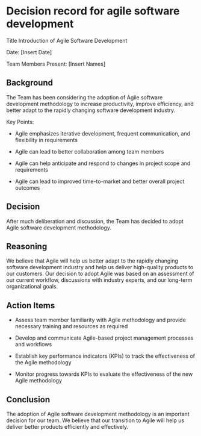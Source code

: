 # Decision record for agile software development

Title Introduction of Agile Software Development

Date: [Insert Date]

Team Members Present: [Insert Names]

## Background

The Team has been considering the adoption of Agile software development methodology to increase productivity, improve efficiency, and better adapt to the rapidly changing software development industry.

Key Points:

- Agile emphasizes iterative development, frequent communication, and flexibility in requirements 

- Agile can lead to better collaboration among team members

- Agile can help anticipate and respond to changes in project scope and requirements

- Agile can lead to improved time-to-market and better overall project outcomes

## Decision

After much deliberation and discussion, the Team has decided to adopt Agile software development methodology. 

## Reasoning

We believe that Agile will help us better adapt to the rapidly changing software development industry and help us deliver high-quality products to our customers. Our decision to adopt Agile was based on an assessment of our current workflow, discussions with industry experts, and our long-term organizational goals.

## Action Items

- Assess team member familiarity with Agile methodology and provide necessary training and resources as required 

- Develop and communicate Agile-based project management processes and workflows

- Establish key performance indicators (KPIs) to track the effectiveness of the Agile methodology

- Monitor progress towards KPIs to evaluate the effectiveness of the new Agile methodology

## Conclusion

The adoption of Agile software development methodology is an important decision for our team. We believe that our transition to Agile will help us deliver better products efficiently and effectively.
